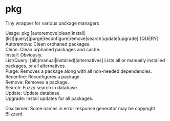 # pkg
Tiny wrapper for various package managers

Usage: pkg [autoremove|clean|install|(list|query)|purge|reconfigure|remove|search|update|upgrade] {QUERY}  
Autoremove: Clean orphaned packages.  
Clean: Clean orphaned packages and cache.  
Install: Obviously.  
List/Query: [all|(manual|installed)|alternatives] Lists all or manually installed packages, or all alternatives.  
Purge: Removes a package along with all non-needed dependencies.  
Reconfire: Reconfigures a package.  
Remove: Removes a package.  
Search: Fuzzy search in database.  
Update: Update database.  
Upgrade: Install updates for all packages.  

Disclaimer: Some names in error response generator may be copyright Blizzard.
